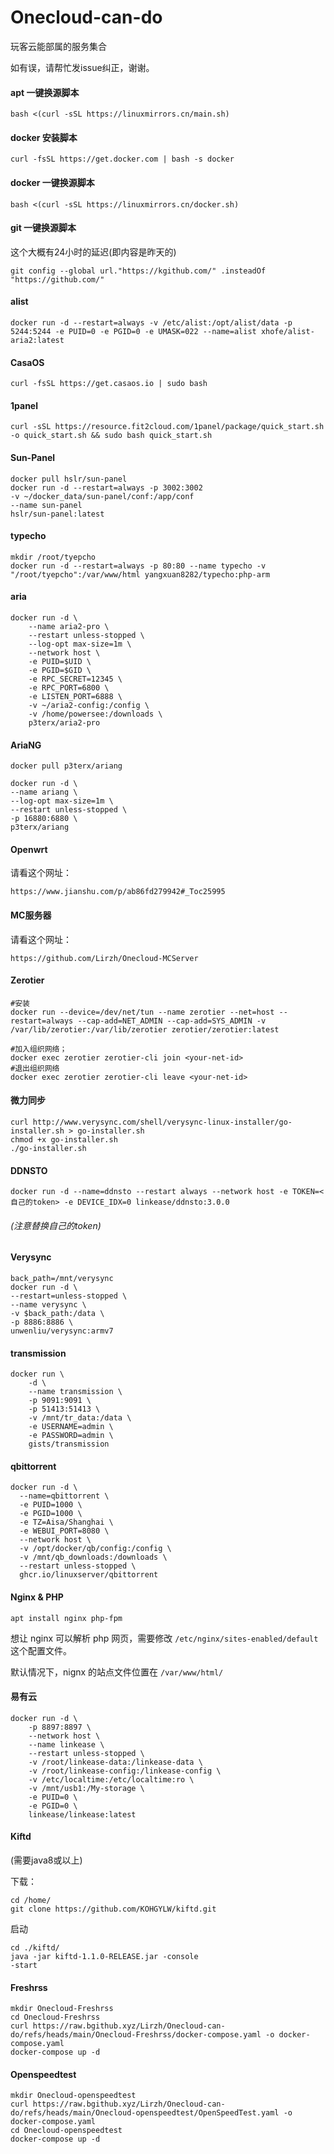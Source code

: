 # Onecloud-can-do
 玩客云能部属的服务集合

如有误，请帮忙发issue纠正，谢谢。

#### apt 一键换源脚本 

```
bash <(curl -sSL https://linuxmirrors.cn/main.sh)
```

#### docker 安装脚本

```
curl -fsSL https://get.docker.com | bash -s docker
```

#### docker 一键换源脚本

```
bash <(curl -sSL https://linuxmirrors.cn/docker.sh)
```

#### git 一键换源脚本

这个大概有24小时的延迟(即内容是昨天的)

```
git config --global url."https://kgithub.com/" .insteadOf "https://github.com/"
```

#### alist

```
docker run -d --restart=always -v /etc/alist:/opt/alist/data -p 5244:5244 -e PUID=0 -e PGID=0 -e UMASK=022 --name=alist xhofe/alist-aria2:latest
```

#### CasaOS

```
curl -fsSL https://get.casaos.io | sudo bash
```

#### 1panel

```
curl -sSL https://resource.fit2cloud.com/1panel/package/quick_start.sh -o quick_start.sh && sudo bash quick_start.sh
```

#### Sun-Panel

```
docker pull hslr/sun-panel
docker run -d --restart=always -p 3002:3002 
-v ~/docker_data/sun-panel/conf:/app/conf 
--name sun-panel 
hslr/sun-panel:latest
```

#### typecho

```
mkdir /root/tyepcho
docker run -d --restart=always -p 80:80 --name typecho -v "/root/tyepcho":/var/www/html yangxuan8282/typecho:php-arm
```

#### aria

```
docker run -d \
    --name aria2-pro \
    --restart unless-stopped \
    --log-opt max-size=1m \
    --network host \
    -e PUID=$UID \
    -e PGID=$GID \
    -e RPC_SECRET=12345 \
    -e RPC_PORT=6800 \
    -e LISTEN_PORT=6888 \
    -v ~/aria2-config:/config \
    -v /home/powersee:/downloads \
    p3terx/aria2-pro
```

#### AriaNG

```
docker pull p3terx/ariang

docker run -d \
--name ariang \
--log-opt max-size=1m \
--restart unless-stopped \
-p 16880:6880 \
p3terx/ariang
```

#### Openwrt

请看这个网址：

```
https://www.jianshu.com/p/ab86fd279942#_Toc25995
```

#### MC服务器

请看这个网址：

```
https://github.com/Lirzh/Onecloud-MCServer
```

#### Zerotier

```
#安装
docker run --device=/dev/net/tun --name zerotier --net=host --restart=always --cap-add=NET_ADMIN --cap-add=SYS_ADMIN -v /var/lib/zerotier:/var/lib/zerotier zerotier/zerotier:latest
```

```
#加入组织网络；
docker exec zerotier zerotier-cli join <your-net-id>
#退出组织网络
docker exec zerotier zerotier-cli leave <your-net-id>
```

#### 微力同步

```
curl http://www.verysync.com/shell/verysync-linux-installer/go-installer.sh > go-installer.sh
chmod +x go-installer.sh
./go-installer.sh
```

#### DDNSTO

```
docker run -d --name=ddnsto --restart always --network host -e TOKEN=<自己的token> -e DEVICE_IDX=0 linkease/ddnsto:3.0.0
```

######  (注意替换自己的token)

#### Verysync

```
back_path=/mnt/verysync
docker run -d \
--restart=unless-stopped \
--name verysync \
-v $back_path:/data \
-p 8886:8886 \
unwenliu/verysync:armv7
```

#### transmission

```
docker run \
    -d \
    --name transmission \
    -p 9091:9091 \
    -p 51413:51413 \
    -v /mnt/tr_data:/data \
    -e USERNAME=admin \
    -e PASSWORD=admin \
    gists/transmission
```

#### qbittorrent

```
docker run -d \
  --name=qbittorrent \
  -e PUID=1000 \
  -e PGID=1000 \
  -e TZ=Aisa/Shanghai \
  -e WEBUI_PORT=8080 \
  --network host \
  -v /opt/docker/qb/config:/config \
  -v /mnt/qb_downloads:/downloads \
  --restart unless-stopped \
  ghcr.io/linuxserver/qbittorrent
```

#### Nginx & PHP

```
apt install nginx php-fpm
```

想让 nginx 可以解析 php 网页，需要修改 `/etc/nginx/sites-enabled/default` 这个配置文件。

默认情况下，nignx 的站点文件位置在 `/var/www/html/`

#### 易有云

```
docker run -d \
    -p 8897:8897 \
    --network host \
    --name linkease \
    --restart unless-stopped \
    -v /root/linkease-data:/linkease-data \
    -v /root/linkease-config:/linkease-config \
    -v /etc/localtime:/etc/localtime:ro \
    -v /mnt/usb1:/My-storage \
    -e PUID=0 \
    -e PGID=0 \
    linkease/linkease:latest
```

#### Kiftd

(需要java8或以上)

下载：

```
cd /home/
git clone https://github.com/KOHGYLW/kiftd.git
```

启动

```
cd ./kiftd/
java -jar kiftd-1.1.0-RELEASE.jar -console
-start
```

#### Freshrss

```
mkdir Onecloud-Freshrss
cd Onecloud-Freshrss
curl https://raw.bgithub.xyz/Lirzh/Onecloud-can-do/refs/heads/main/Onecloud-Freshrss/docker-compose.yaml -o docker-compose.yaml
docker-compose up -d
```

#### Openspeedtest

```
mkdir Onecloud-openspeedtest
curl https://raw.bgithub.xyz/Lirzh/Onecloud-can-do/refs/heads/main/Onecloud-openspeedtest/OpenSpeedTest.yaml -o docker-compose.yaml
cd Onecloud-openspeedtest
docker-compose up -d
```

